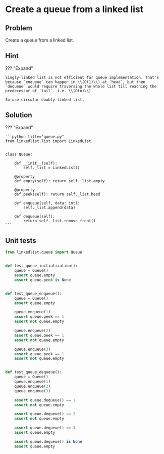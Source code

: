 # Create a queue from a linked list

<style>
.md-logo img {
  content: url('/data-structures/linked-list/polyline-light.svg');
}

:root [data-md-color-scheme=slate] .md-logo img  {
  content: url('/data-structures/linked-list/polyline-night.svg');
}
</style>

## Problem

Create a queue from a linked list.

## Hint

??? "Expand"

    Singly-linked list is not efficient for queue implementation. That's because `enqueue` can happen in \\(O(1)\\) at `head`, but then `dequeue` would require traversing the whole list till reaching the predecessor of `tail`. i.e. \\(O(n)\\).

    So use circular doubly-linked list.

## Solution

??? "Expand"

    ```python title="queue.py"
    from linkedlist.list import LinkedList


    class Queue:

        def __init__(self):
            self._list = LinkedList()

        @property
        def empty(self): return self._list.empty

        @property
        def peek(self): return self._list.head

        def enqueue(self, data: int):
            self._list.append(data)

        def dequeue(self):
            return self._list.remove_front()
    ```

## Unit tests

```python linenums="1" title="test_queue.py"
from linkedlist.queue import Queue


def test_queue_initialization():
    queue = Queue()
    assert queue.empty
    assert queue.peek is None


def test_queue_enqueue():
    queue = Queue()
    assert queue.empty

    queue.enqueue(1)
    assert queue.peek == 1
    assert not queue.empty

    queue.enqueue(2)
    assert queue.peek == 1
    assert not queue.empty

    queue.enqueue(3)
    assert queue.peek == 1
    assert not queue.empty


def test_queue_dequeue():
    queue = Queue()
    queue.enqueue(1)
    queue.enqueue(2)
    queue.enqueue(3)

    assert queue.dequeue() == 1
    assert not queue.empty

    assert queue.dequeue() == 2
    assert not queue.empty

    assert queue.dequeue() == 3
    assert queue.empty

    assert queue.dequeue() is None
    assert queue.empty

```
